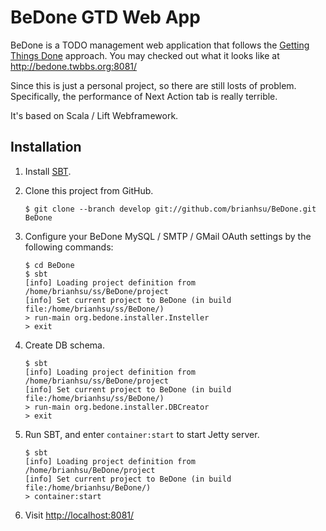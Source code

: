 BeDone GTD Web App
====================

BeDone is a TODO management web application that follows the [Getting Things Done][01] approach. You may checked out what it looks like at http://bedone.twbbs.org:8081/

Since this is just a personal project, so there are still losts of problem. Specifically, the performance of Next Action tab is really terrible. 

It's based on Scala / Lift Webframework.

Installation
--------------

1. Install [SBT][02].

2. Clone this project from GitHub.

    ```
    $ git clone --branch develop git://github.com/brianhsu/BeDone.git BeDone 
    ```

3. Configure your BeDone MySQL / SMTP / GMail OAuth settings by the following commands:

    ```
    $ cd BeDone
    $ sbt
    [info] Loading project definition from /home/brianhsu/ss/BeDone/project
    [info] Set current project to BeDone (in build file:/home/brianhsu/ss/BeDone/)
    > run-main org.bedone.installer.Insteller
    > exit
    ```

5. Create DB schema.

    ```
    $ sbt
    [info] Loading project definition from /home/brianhsu/ss/BeDone/project
    [info] Set current project to BeDone (in build file:/home/brianhsu/ss/BeDone/)
    > run-main org.bedone.installer.DBCreator
    > exit
    ```

6. Run SBT, and enter ``container:start`` to start Jetty server.

    ```
    $ sbt
    [info] Loading project definition from /home/brianhsu/BeDone/project
    [info] Set current project to BeDone (in build file:/home/brianhsu/BeDone/)
    > container:start
    ```

7. Visit [http://localhost:8081/](http://localhost:8081/)

[01]: http://en.wikipedia.org/wiki/Getting_Things_Done
[02]: http://www.scala-sbt.org/



